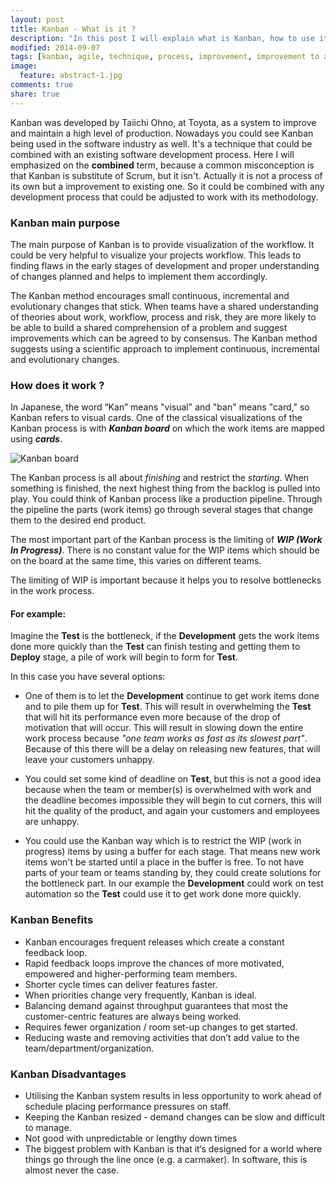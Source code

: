 ```yaml
---
layout: post
title: Kanban - What is it ?
description: "In this post I will explain what is Kanban, how to use it, what are its benefits and what are its disadvantages"
modified: 2014-09-07
tags: [kanban, agile, technique, process, improvement, improvement to agile, improvement to scrum, kanban board, kanban advantages, kanban disadvantages, what is kanban]
image:
  feature: abstract-1.jpg
comments: true
share: true
---
```


Kanban was developed by Taiichi Ohno, at Toyota, as a system to improve and maintain a high level of production. Nowadays you could see Kanban being used in the software industry as well. It's a technique that could be combined with an existing software development process. Here I will emphasized on the **combined** term,	because a common misconception is that Kanban is substitute of Scrum, but it isn't. Actually it is not a process of its own but a improvement to existing one. So it could be combined with any development process that could be adjusted to work with its methodology.

### Kanban main purpose

The main purpose of Kanban is to provide visualization of the workflow. It could be very helpful to visualize your projects workflow. This leads to finding flaws in the early stages of development and proper understanding of changes planned and helps to implement them accordingly.

The Kanban method encourages small continuous, incremental and evolutionary changes that stick. When teams have a shared understanding of theories about work, workflow, process and risk, they are more likely to be able to build a shared comprehension of a problem and suggest improvements which can be agreed to by consensus. The Kanban method suggests using a scientific approach to implement continuous, incremental and evolutionary changes.

### How does it work ?

In Japanese, the word “Kan” means "visual" and "ban" means "card," so Kanban refers to visual cards. One of the classical visualizations of the Kanban process is with ***Kanban board*** on which the work items are mapped using ***cards***.

![Kanban board]({{site.url}}/images/kanban-board-1.png)

The Kanban process is all about *finishing* and restrict the *starting*. When something is finished, the next highest thing from the backlog is pulled into play. You could think of Kanban process like a production pipeline. Through the pipeline the parts (work items) go through several stages that change them to the desired end product.

The most important part of the Kanban process is the limiting of ***WIP (Work In Progress)***. There is no constant value for the WIP items which should be on the board at the same time, this varies on different teams.

The limiting of WIP is important because it helps you to resolve bottlenecks in the work process. 

#### For example:
Imagine the **Test** is the bottleneck, if the **Development** gets the work items done more quickly than the **Test** can finish testing and getting them to **Deploy** stage, a pile of work will begin to form for **Test**. 

In this case you have several options:

* One of them is to let the **Development** continue to get work items done and to pile them up for **Test**. This will result in overwhelming the **Test** that will hit its performance even more because of the drop of motivation that will occur. This will result in slowing down the entire work process because *"one team works as fast as its slowest part"*. Because of this there will be a delay on releasing new features, that will leave your customers unhappy.

* You could set some kind of deadline on **Test**, but this is not a good idea because when the team or member(s) is overwhelmed with work and the deadline becomes impossible they will begin to cut corners, this will hit the quality of the product, and again your customers and employees are unhappy.

* You could use the Kanban way which is to restrict the WIP (work in progress) items by using a buffer for each stage. That means new work items won't be started until a place in the buffer is free. To not have parts of your team or teams standing by, they could create solutions for the bottleneck part. In our example the **Development** could work on test automation so the **Test** could use it to get work done more quickly.

### Kanban Benefits

* Kanban encourages frequent releases which create a constant feedback loop. 
* Rapid feedback loops improve the chances of more motivated, empowered and higher-performing team members.
* Shorter cycle times can deliver features faster.
* When priorities change very frequently, Kanban is ideal.
* Balancing demand against throughput guarantees that most the customer-centric features are always being worked.
* Requires fewer organization / room set-up changes to get started.
* Reducing waste and removing activities that don’t add value to the team/department/organization.

### Kanban Disadvantages

* Utilising the Kanban system results in less opportunity to work ahead of schedule placing performance pressures on staff.
* Keeping the Kanban resized - demand changes can be slow and difficult to manage.
* Not good with unpredictable or lengthy down times	
* The biggest problem with Kanban is that it‘s designed for a world where things go through the line once (e.g. a carmaker). In software, this is almost never the case. 